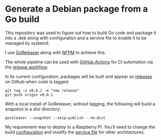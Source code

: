 # Generate a Debian package from a Go build

This repository was used to figure out how to build Go code and package it into a .deb along with configuration and a service file to enable it to be managed by systemd.

I use [GoReleaser](https://goreleaser.com/) along with [NFPM](https://github.com/goreleaser/nfpm) to achieve this.

The whole pipeline can be used with [GitHub Actions](https://github.com/features/actions) for CI automation via the [release workflow](.github/workflows/release.yml).

In its current configuration, packages will be built and appear as [releases](https://github.com/alexhowarth/go-to-deb/releases) on Github when code is tagged:

~~~
git tag -a v0.0.1 -m "new release"
git push origin v0.0.1
~~~

With a local install of GoReleaser, without tagging, the following will build a snapshot in a _dist_ directory:

~~~
goreleaser --snapshot --skip-publish --rm-dist
~~~

My requirement was to deploy to a Raspberry Pi. You'll need to change the build [configuration](.goreleaser.yml) and modify the [service file](debian/scripts/systemd/test-foo.service) for other architectures.


